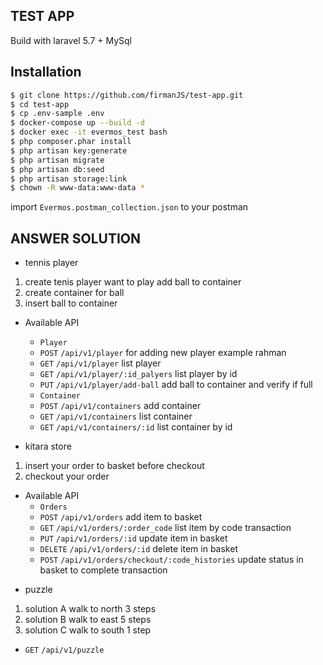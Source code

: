 ## TEST APP
Build with laravel 5.7 + MySql

## Installation

```sh
$ git clone https://github.com/firmanJS/test-app.git
$ cd test-app
$ cp .env-sample .env
$ docker-compose up --build -d
$ docker exec -it evermos_test bash
$ php composer.phar install
$ php artisan key:generate
$ php artisan migrate
$ php artisan db:seed
$ php artisan storage:link
$ chown -R www-data:www-data *
```

import `Evermos.postman_collection.json` to your postman

## ANSWER SOLUTION

* tennis player
1. create tenis player want to play add ball to container
2. create container for ball
3. insert ball to container 
- Available API
  * `Player`
  - `POST` `/api/v1/player` for adding new player example rahman
  - `GET` `/api/v1/player` list player
  - `GET` `/api/v1/player/:id_palyers` list player by id
  - `PUT` `/api/v1/player/add-ball` add ball to container and verify if full
  
  * `Container`
  - `POST` `/api/v1/containers` add container
  - `GET` `/api/v1/containers` list container
  - `GET` `/api/v1/containers/:id` list container by id

* kitara store
1. insert your order to basket before checkout
2. checkout your order
- Available API
  * `Orders`
  - `POST` `/api/v1/orders` add item to basket
  - `GET` `/api/v1/orders/:order_code` list item by code transaction
  - `PUT` `/api/v1/orders/:id` update item in basket
  - `DELETE` `/api/v1/orders/:id` delete item in basket
  - `POST` `/api/v1/orders/checkout/:code_histories` update status in basket to complete transaction

* puzzle
1. solution A walk to north 3 steps 
2. solution B walk to east 5 steps 
3. solution C walk to south 1 step 
  - `GET` `/api/v1/puzzle` 
